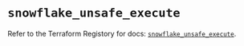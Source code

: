 # `snowflake_unsafe_execute`

Refer to the Terraform Registory for docs: [`snowflake_unsafe_execute`](https://registry.terraform.io/providers/snowflake-labs/snowflake/0.80.0/docs/resources/unsafe_execute).
